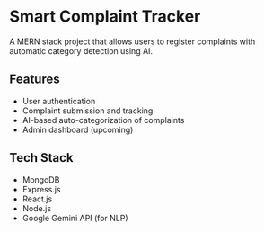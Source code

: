 # Smart Complaint Tracker

A MERN stack project that allows users to register complaints with automatic category detection using AI.

## Features
- User authentication
- Complaint submission and tracking
- AI-based auto-categorization of complaints
- Admin dashboard (upcoming)

## Tech Stack
- MongoDB
- Express.js
- React.js
- Node.js
- Google Gemini API (for NLP)


